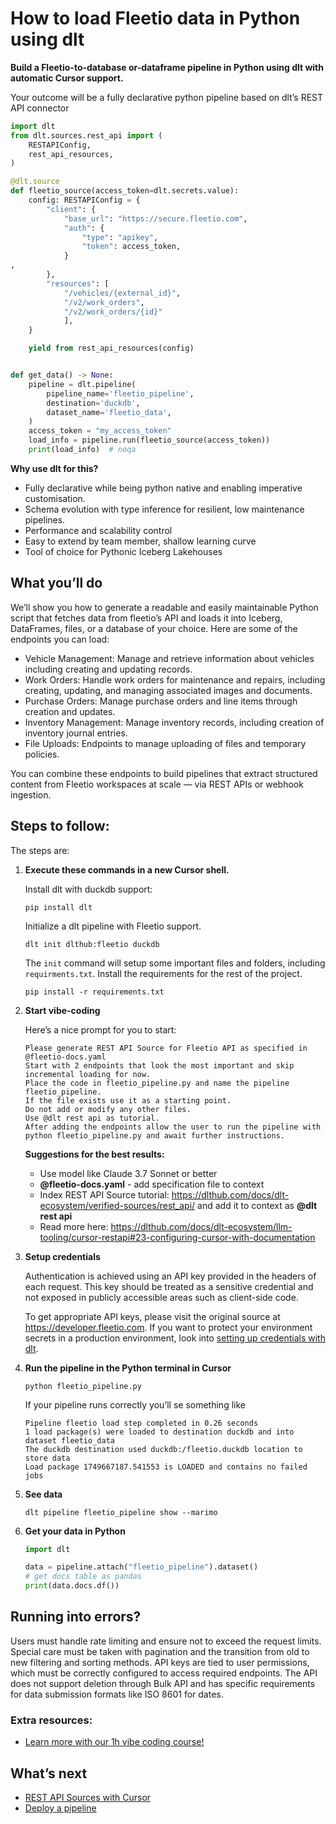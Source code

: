 # How to load Fleetio data in Python using dlt

**Build a Fleetio-to-database or-dataframe pipeline in Python using dlt with automatic Cursor support.**

Your outcome will be a fully declarative python pipeline based on dlt’s REST API connector

```python
import dlt
from dlt.sources.rest_api import (
    RESTAPIConfig,
    rest_api_resources,
)

@dlt.source
def fleetio_source(access_token=dlt.secrets.value):
    config: RESTAPIConfig = {
        "client": {
            "base_url": "https://secure.fleetio.com",
            "auth": {
                "type": "apikey",
                "token": access_token,
            }
,
        },
        "resources": [
            "/vehicles/{external_id}",
            "/v2/work_orders",
            "/v2/work_orders/{id}"
            ],
    }

    yield from rest_api_resources(config)


def get_data() -> None:
    pipeline = dlt.pipeline(
        pipeline_name='fleetio_pipeline',
        destination='duckdb',
        dataset_name='fleetio_data', 
    )
    access_token = "my_access_token"
    load_info = pipeline.run(fleetio_source(access_token))
    print(load_info)  # noqa
```

**Why use dlt for this?**

- Fully declarative while being python native and enabling imperative customisation.
- Schema evolution with type inference for resilient, low maintenance pipelines.
- Performance and scalability control
- Easy to extend by team member, shallow learning curve
- Tool of choice for Pythonic Iceberg  Lakehouses

## What you’ll do

We’ll show you how to generate a readable and easily maintainable Python script that fetches data from fleetio’s API and loads it into Iceberg, DataFrames, files, or a database of your choice. Here are some of the endpoints you can load:

- Vehicle Management: Manage and retrieve information about vehicles including creating and updating records.
- Work Orders: Handle work orders for maintenance and repairs, including creating, updating, and managing associated images and documents.
- Purchase Orders: Manage purchase orders and line items through creation and updates.
- Inventory Management: Manage inventory records, including creation of inventory journal entries.
- File Uploads: Endpoints to manage uploading of files and temporary policies.

You can combine these endpoints to build pipelines that extract structured content from Fleetio workspaces at scale — via REST APIs or webhook ingestion.

## Steps to follow:

The steps are:

1. **Execute these commands in a new Cursor shell.**
    
    Install dlt with duckdb support:
    ```shell
    pip install dlt
    ```

    Initialize a dlt pipeline with Fleetio support.
    ```shell
    dlt init dlthub:fleetio duckdb
    ```

    The `init` command will setup some important files and folders, including `requirments.txt`. Install the requirements for the rest of the project.
    ```shell
    pip install -r requirements.txt
    ```
    
2. **Start vibe-coding**
    
    Here’s a nice prompt for you to start: 
    
    ```
    Please generate REST API Source for Fleetio API as specified in @fleetio-docs.yaml 
    Start with 2 endpoints that look the most important and skip incremental loading for now. 
    Place the code in fleetio_pipeline.py and name the pipeline fleetio_pipeline. 
    If the file exists use it as a starting point. 
    Do not add or modify any other files. 
    Use @dlt rest api as tutorial. 
    After adding the endpoints allow the user to run the pipeline with python fleetio_pipeline.py and await further instructions.
    
    ```
    
    **Suggestions for the best results:**
    - Use model like Claude 3.7 Sonnet or better
    - **@fleetio-docs.yaml** - add specification file to context
    - Index REST API Source tutorial: https://dlthub.com/docs/dlt-ecosystem/verified-sources/rest_api/ and add it to context as **@dlt rest api**
    - Read more here: https://dlthub.com/docs/dlt-ecosystem/llm-tooling/cursor-restapi#23-configuring-cursor-with-documentation
    
3. **Setup credentials** 
    
    Authentication is achieved using an API key provided in the headers of each request. This key should be treated as a sensitive credential and not exposed in publicly accessible areas such as client-side code.
    
    To get appropriate API keys, please visit the original source at https://developer.fleetio.com.
    If you want to protect your environment secrets in a production environment, look into [setting up credentials with dlt](https://dlthub.com/docs/walkthroughs/add_credentials).
    
4. **Run the pipeline in the Python terminal in Cursor**
    
    ```shell
    python fleetio_pipeline.py
    ```
    
    If your pipeline runs correctly you’ll se something like
    
    ```shell
    Pipeline fleetio load step completed in 0.26 seconds
    1 load package(s) were loaded to destination duckdb and into dataset fleetio_data
    The duckdb destination used duckdb:/fleetio.duckdb location to store data
    Load package 1749667187.541553 is LOADED and contains no failed jobs
    ```
    
5. **See data**
    
    ```shell
    dlt pipeline fleetio_pipeline show --marimo
    ```
    
6. **Get your data in Python**
    
    ```python
    import dlt
    
    data = pipeline.attach("fleetio_pipeline").dataset()
    # get docs table as pandas
    print(data.docs.df())
    ```

## Running into errors?

Users must handle rate limiting and ensure not to exceed the request limits. Special care must be taken with pagination and the transition from old to new filtering and sorting methods. API keys are tied to user permissions, which must be correctly configured to access required endpoints. The API does not support deletion through Bulk API and has specific requirements for data submission formats like ISO 8601 for dates.

### Extra resources:

- [Learn more with our 1h vibe coding course!](https://www.youtube.com/watch?v=GGid70rnJuM)

## What’s next

- [REST API Sources with Cursor](https://dlthub.com/docs/dlt-ecosystem/llm-tooling/cursor-restapi)
- [Deploy a pipeline](https://dlthub.com/docs/walkthroughs/deploy-a-pipeline)